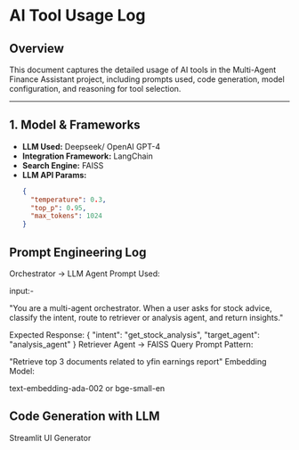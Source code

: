 # AI Tool Usage Log

## Overview
This document captures the detailed usage of AI tools in the Multi-Agent Finance Assistant project, including prompts used, code generation, model configuration, and reasoning for tool selection.

---

## 1. Model & Frameworks

- **LLM Used:** Deepseek/ OpenAI GPT-4 
- **Integration Framework:** LangChain
- **Search Engine:** FAISS
- **LLM API Params:**
  ```json
  {
    "temperature": 0.3,
    "top_p": 0.95,
    "max_tokens": 1024
  }

## Prompt Engineering Log

Orchestrator → LLM Agent
Prompt Used:

input:-

"You are a multi-agent orchestrator. When a user asks for stock advice, classify the intent, route to retriever or analysis agent, and return insights."

Expected Response:
{
  "intent": "get_stock_analysis",
  "target_agent": "analysis_agent"
}
Retriever Agent → FAISS Query
Prompt Pattern:

"Retrieve top 3 documents related to yfin earnings report"
Embedding Model:

text-embedding-ada-002 or bge-small-en

## Code Generation with LLM
Streamlit UI Generator
